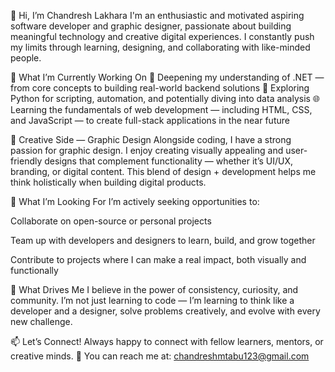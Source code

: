 👋 Hi, I’m Chandresh Lakhara
I'm an enthusiastic and motivated aspiring software developer and graphic designer, passionate about building meaningful technology and creative digital experiences. I constantly push my limits through learning, designing, and collaborating with like-minded people.

🚀 What I’m Currently Working On
📘 Deepening my understanding of .NET — from core concepts to building real-world backend solutions
🐍 Exploring Python for scripting, automation, and potentially diving into data analysis
🌐 Learning the fundamentals of web development — including HTML, CSS, and JavaScript — to create full-stack applications in the near future

🎨 Creative Side — Graphic Design
Alongside coding, I have a strong passion for graphic design. I enjoy creating visually appealing and user-friendly designs that complement functionality — whether it’s UI/UX, branding, or digital content.
This blend of design + development helps me think holistically when building digital products.

🤝 What I’m Looking For
I’m actively seeking opportunities to:

Collaborate on open-source or personal projects

Team up with developers and designers to learn, build, and grow together

Contribute to projects where I can make a real impact, both visually and functionally

🧠 What Drives Me
I believe in the power of consistency, curiosity, and community. I’m not just learning to code — I’m learning to think like a developer and a designer, solve problems creatively, and evolve with every new challenge.

📫 Let’s Connect!
Always happy to connect with fellow learners, mentors, or creative minds.
📩 You can reach me at: chandreshmtabu123@gmail.com
